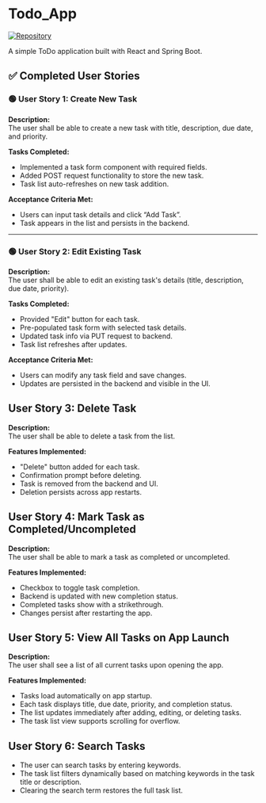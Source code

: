 

# Todo_App

[![Repository](https://img.shields.io/badge/Repo-Todo_App-blue)](https://github.com/irfanpasha111/Todo_App)

A simple ToDo application built with React and Spring Boot.

## ✅ Completed User Stories

### 🟢 User Story 1: Create New Task

**Description:**  
The user shall be able to create a new task with title, description, due date, and priority.

**Tasks Completed:**
- Implemented a task form component with required fields.
- Added POST request functionality to store the new task.
- Task list auto-refreshes on new task addition.

**Acceptance Criteria Met:**
- Users can input task details and click “Add Task”.
- Task appears in the list and persists in the backend.

---

### 🟢 User Story 2: Edit Existing Task

**Description:**  
The user shall be able to edit an existing task's details (title, description, due date, priority).

**Tasks Completed:**
- Provided "Edit" button for each task.
- Pre-populated task form with selected task details.
- Updated task info via PUT request to backend.
- Task list refreshes after updates.

**Acceptance Criteria Met:**
- Users can modify any task field and save changes.
- Updates are persisted in the backend and visible in the UI.

## User Story 3: Delete Task

**Description:**  
The user shall be able to delete a task from the list.

**Features Implemented:**
- "Delete" button added for each task.
- Confirmation prompt before deleting.
- Task is removed from the backend and UI.
- Deletion persists across app restarts.

## User Story 4: Mark Task as Completed/Uncompleted

**Description:**  
The user shall be able to mark a task as completed or uncompleted.

**Features Implemented:**
- Checkbox to toggle task completion.
- Backend is updated with new completion status.
- Completed tasks show with a strikethrough.
- Changes persist after restarting the app.

## User Story 5: View All Tasks on App Launch

**Description:**  
The user shall see a list of all current tasks upon opening the app.

**Features Implemented:**
- Tasks load automatically on app startup.
- Each task displays title, due date, priority, and completion status.
- The list updates immediately after adding, editing, or deleting tasks.
- The task list view supports scrolling for overflow.

## User Story 6: Search Tasks

- The user can search tasks by entering keywords.
- The task list filters dynamically based on matching keywords in the task title or description.
- Clearing the search term restores the full task list.

